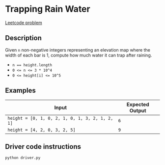 # Trapping Rain Water

[Leetcode problem](https://leetcode.com/problems/trapping-rain-water/)

## Description

Given `n` non-negative integers representing an elevation map where the width of
each bar is 1, compute how much water it can trap after raining.

- `n == height.length`
- `0 <= n <= 3 * 10^4`
- `0 <= height[i] <= 10^5`

## Examples

| Input | Expected Output |
| ----- | --------------- |
| `height = [0, 1, 0, 2, 1, 0, 1, 3, 2, 1, 2, 1]` | `6` |
| `height = [4, 2, 0, 3, 2, 5]` | `9` |

## Driver code instructions

```
python driver.py
```
